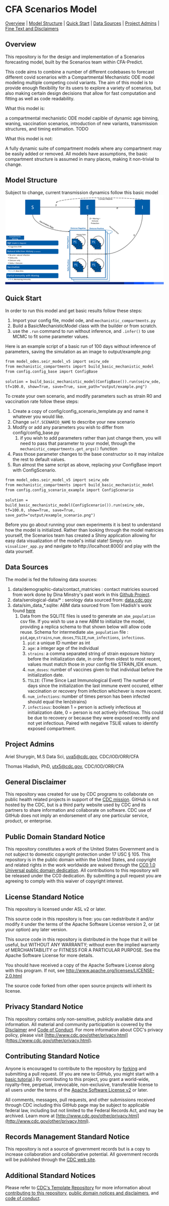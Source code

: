 # CFA Scenarios Model
[Overview](#overview) |
[Model Structure](#model-structure) |
[Quick Start](#quick-start) |
[Data Sources](#data-sources) |
[Project Admins](#project-admins) |
[Fine Text and Disclaimers](#general-disclaimer)
## Overview

This repository is for the design and implementation of a Scenarios forecasting model, built by the Scenarios team within CFA-Predict.

This code aims to combine a number of different codebases to forecast different covid scenarios with a Compartmental Mechanistic ODE model modeling multiple competing covid variants. The aim of this model is to provide enough flexibility for its users to explore a variety of scenarios, but also making certain design decisions that allow for fast computation and fitting as well as code readability.

What this model is:

a compartmental mechanistic ODE model capible of dynamic age binning, waning, vaccination scenarios, introduction of new variants, transmission structures, and timing estimation. TODO

What this model is not:

A fully dynamic suite of compartment models where any compartment may be easily added or removed. All models have assumptions, the basic compartment structure is assumed in many places, making it non-trivial to change.

## Model Structure

Subject to change, current transmission dynamics follow this basic model
![](/misc/scenarios_seip_model_diagram_cdc_blue.png)

## Quick Start

In order to run this model and get basic results follow these steps:
1. Import your config file, model ode, and `mechanistic_compartments.py`
2. Build a BasicMechanisticModel class with the builder or from scratch.
3. use the `.run` command to run without inference, and `.infer()` to use MCMC to fit some parameter values.

Here is an example script of a basic run of 100 days without inference of parameters, saving the simulation as an image to output/example.png:
```
from model_odes.seir_model_v5 import seirw_ode
from mechanistic_compartments import build_basic_mechanistic_model
from config.config_base import ConfigBase

solution = build_basic_mechanistic_model(ConfigBase()).run(seirw_ode, tf=100.0, show=True, save=True, save_path="output/example.png")
```

To create your own scenario, and modify parameters such as strain R0 and vaccination rate follow these steps:
1. Create a copy of config/config_scenario_template.py and name it whatever you would like.
2. Change `self.SCENARIO_NAME` to describe your new scenario
3. Modify or add any parameters you wish to differ from config/config_base.py
    1. if you wish to add parameters rather than just change them, you will need to pass that parameter to your model, through the `mechanistic_compartments.get_args()` function
4. Pass those parameter changes to the base constructor so it may initalize the rest to default values.
5. Run almost the same script as above, replacing your ConfigBase import with ConfigScenario.

```
from model_odes.seir_model_v5 import seirw_ode
from mechanistic_compartments import build_basic_mechanistic_model
from config.config_scenario_example import ConfigScenario

solution = build_basic_mechanistic_model(ConfigScenario()).run(seirw_ode, tf=100.0, show=True, save=True, save_path="output/example_scenario.png")
```

Before you go about running your own experiments it is best to understand how the model is initialized. Rather than looking through the model matricies yourself, the Scenarios team has created a Shiny application allowing for easy data visualization of the model's initial state!
Simply run `visualizer_app.py` and navigate to http://localhost:8000/ and play with the data yourself.

## Data Sources

The model is fed the following data sources:
1. data/demographic-data/contact_matricies : contact matricies sourced from work done by Dina Minstry's past work in this [Github Project](https://github.com/mobs-lab/mixing-patterns).
2. data/serological-data/* : serology data sourced from: [data.cdc.gov](https://data.cdc.gov/Laboratory-Surveillance/Nationwide-Commercial-Laboratory-Seroprevalence-Su/d2tw-32xv)
3. data/sim_data_*.sqlite: ABM data sourced from Tom Hladish's work found [here](https://github.com/tjhladish/covid-abm)
    1. Data from the SQLITE files is used to generate an `abm_population` csv file. If you wish to use a new ABM to initialize the model, providing a replica schema to that shown below will allow code reuse. Schema for intermediate `abm_population` file : `pid`,`age`,`strains`,`num_doses`,`TSLIE`,`num_infections`, `infectious`.
        1. `pid`: a unique ID number as int
        2. `age`: a integer age of the individual
        3. `strains`: a comma separated string of strain exposure history before the initialization date, in order from oldest to most recent, values must match those in your config file STRAIN_IDX enum.
        4. `num_doses`: number of vaccines given to that individual before the initialization date.
        5. `TSLIE`: (Time Since Last Immunological Event) The number of days since the initialization the last immune event occured, either vaccination or recovery from infection whichever is more recent.
        6. `num_infections`: number of times person has been infected should equal the len(strains)
        7. `infectious`: boolean 1 = person is actively infectious at initialization date, 0 = person is not actively infectious. This could be due to recovery or because they were exposed recently and not yet infectious. Paired with negative TSLIE values to identify exposed compartment.



## Project Admins

Ariel Shurygin, M.S Data Sci, uva5@cdc.gov, CDC/IOD/ORR/CFA

Thomas Hladish, PhD, utx5@cdc.gov, CDC/IOD/ORR/CFA

## General Disclaimer
This repository was created for use by CDC programs to collaborate on public health related projects in support of the [CDC mission](https://www.cdc.gov/about/organization/mission.htm).  GitHub is not hosted by the CDC, but is a third party website used by CDC and its partners to share information and collaborate on software. CDC use of GitHub does not imply an endorsement of any one particular service, product, or enterprise.

## Public Domain Standard Notice
This repository constitutes a work of the United States Government and is not
subject to domestic copyright protection under 17 USC § 105. This repository is in
the public domain within the United States, and copyright and related rights in
the work worldwide are waived through the [CC0 1.0 Universal public domain dedication](https://creativecommons.org/publicdomain/zero/1.0/).
All contributions to this repository will be released under the CC0 dedication. By
submitting a pull request you are agreeing to comply with this waiver of
copyright interest.

## License Standard Notice
This repository is licensed under ASL v2 or later.

This source code in this repository is free: you can redistribute it and/or modify it under
the terms of the Apache Software License version 2, or (at your option) any
later version.

This source code in this repository is distributed in the hope that it will be useful, but WITHOUT ANY
WARRANTY; without even the implied warranty of MERCHANTABILITY or FITNESS FOR A
PARTICULAR PURPOSE. See the Apache Software License for more details.

You should have received a copy of the Apache Software License along with this
program. If not, see http://www.apache.org/licenses/LICENSE-2.0.html

The source code forked from other open source projects will inherit its license.

## Privacy Standard Notice
This repository contains only non-sensitive, publicly available data and
information. All material and community participation is covered by the
[Disclaimer](https://github.com/CDCgov/template/blob/master/DISCLAIMER.md)
and [Code of Conduct](https://github.com/CDCgov/template/blob/master/code-of-conduct.md).
For more information about CDC's privacy policy, please visit [http://www.cdc.gov/other/privacy.html](https://www.cdc.gov/other/privacy.html).

## Contributing Standard Notice
Anyone is encouraged to contribute to the repository by [forking](https://help.github.com/articles/fork-a-repo)
and submitting a pull request. (If you are new to GitHub, you might start with a
[basic tutorial](https://help.github.com/articles/set-up-git).) By contributing
to this project, you grant a world-wide, royalty-free, perpetual, irrevocable,
non-exclusive, transferable license to all users under the terms of the
[Apache Software License v2](http://www.apache.org/licenses/LICENSE-2.0.html) or
later.

All comments, messages, pull requests, and other submissions received through
CDC including this GitHub page may be subject to applicable federal law, including but not limited to the Federal Records Act, and may be archived. Learn more at [http://www.cdc.gov/other/privacy.html](http://www.cdc.gov/other/privacy.html).

## Records Management Standard Notice
This repository is not a source of government records but is a copy to increase
collaboration and collaborative potential. All government records will be
published through the [CDC web site](http://www.cdc.gov).

## Additional Standard Notices
Please refer to [CDC's Template Repository](https://github.com/CDCgov/template)
for more information about [contributing to this repository](https://github.com/CDCgov/template/blob/master/CONTRIBUTING.md),
[public domain notices and disclaimers](https://github.com/CDCgov/template/blob/master/DISCLAIMER.md),
and [code of conduct](https://github.com/CDCgov/template/blob/master/code-of-conduct.md).
